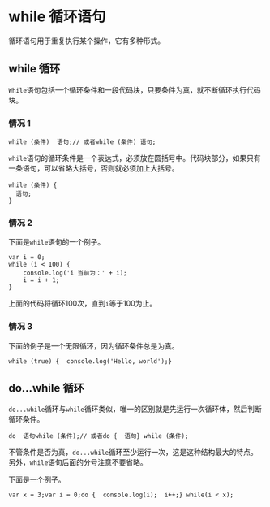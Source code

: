 # while 循环语句

循环语句用于重复执行某个操作，它有多种形式。

## while 循环

`While`语句包括一个循环条件和一段代码块，只要条件为真，就不断循环执行代码块。

### 情况 1

```JS
while (条件)  语句;// 或者while (条件) 语句;
```

`while`语句的循环条件是一个表达式，必须放在圆括号中。代码块部分，如果只有一条语句，可以省略大括号，否则就必须加上大括号。


```JS
while (条件) {
  语句;
}
```

### 情况 2

下面是`while`语句的一个例子。

```JS
var i = 0;
while (i < 100) {
    console.log('i 当前为：' + i);
    i = i + 1;
}
```

上面的代码将循环100次，直到`i`等于100为止。

### 情况 3
下面的例子是一个无限循环，因为循环条件总是为真。

```
while (true) {  console.log('Hello, world');}
```


## do…while 循环

`do...while`循环与`while`循环类似，唯一的区别就是先运行一次循环体，然后判断循环条件。

```
do  语句while (条件);// 或者do {  语句} while (条件);
```

不管条件是否为真，`do...while`循环至少运行一次，这是这种结构最大的特点。另外，`while`语句后面的分号注意不要省略。

下面是一个例子。

```
var x = 3;var i = 0;do {  console.log(i);  i++;} while(i < x);
```
